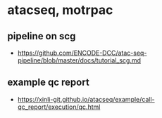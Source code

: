 # atacseq, motrpac

## pipeline on scg
* https://github.com/ENCODE-DCC/atac-seq-pipeline/blob/master/docs/tutorial_scg.md


## example qc report
* https://xinli-git.github.io/atacseq/example/call-qc_report/execution/qc.html
